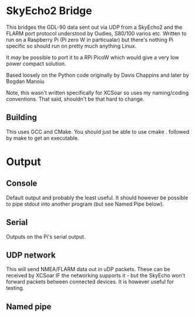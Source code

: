 # SkyEcho2 Bridge

This bridges the GDL-90 data sent out via UDP from a SkyEcho2 and the FLARM port protocol
understood by Oudies, S80/100 varios etc.
Written to run on a Raspberry Pi (Pi zero W in particualar) but there's nothing Pi specific
so should run on pretty much anything Linux.  

It *may* be possible to port it to a RPi PicoW which would give a very low power compact solution.

Based loosely on the Python code originally by Davis Chappins and later by Bogdan Manoiu

Note, this wasn't written specifically for XCSoar so uses my naming/coding conventions. That said, 
shouldn't be that hard to change. 

## Building
This uses GCC and CMake.  You should just be able to use cmake . followed by make to get an 
executable.

# Output
## Console
Default output and probably the least useful.  It should however be possible to pipe stdout into another program (but see Named Pipe below).

## Serial
Outputs on the Pi's serial output.

## UDP network
This will send NMEA/FLARM data out in uDP packets.  These can be received by XCSoar IF the networking supports it - but the SkyEcho won't forward packets between connected devices.  It is however useful for testing.
## Named pipe